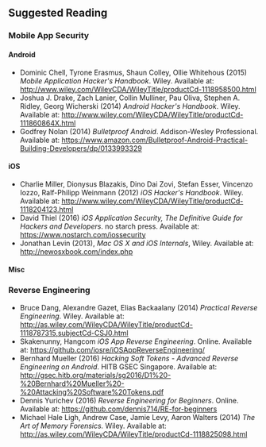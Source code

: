 ## Suggested Reading

<!--
### Basic Knowledge

-- TODO [Add suggested reading on Basic Knowledge ] --
-->

### Mobile App Security

#### Android

- Dominic Chell, Tyrone Erasmus, Shaun Colley, Ollie Whitehous (2015) *Mobile Application Hacker's Handbook*. Wiley. Available at: http://www.wiley.com/WileyCDA/WileyTitle/productCd-1118958500.html
- Joshua J. Drake, Zach Lanier, Collin Mulliner, Pau Oliva, Stephen A. Ridley, Georg Wicherski (2014) *Android Hacker's Handbook*. Wiley. Available at: http://www.wiley.com/WileyCDA/WileyTitle/productCd-111860864X.html
- Godfrey Nolan (2014) *Bulletproof Android*. Addison-Wesley Professional. Available at: https://www.amazon.com/Bulletproof-Android-Practical-Building-Developers/dp/0133993329

#### iOS

- Charlie Miller, Dionysus Blazakis, Dino Dai Zovi, Stefan Esser, Vincenzo Iozzo, Ralf-Philipp Weinmann (2012) *iOS Hacker's Handbook*. Wiley. Available at: http://www.wiley.com/WileyCDA/WileyTitle/productCd-1118204123.html
- David Thiel (2016) *iOS Application Security, The Definitive Guide for Hackers and Developers*. no starch press. Available at: https://www.nostarch.com/iossecurity
- Jonathan Levin (2013), *Mac OS X and iOS Internals*, Wiley. Available at: http://newosxbook.com/index.php

#### Misc

### Reverse Engineering

- Bruce Dang, Alexandre Gazet, Elias Backaalany (2014) *Practical Reverse Engineering*. Wiley. Available at: http://as.wiley.com/WileyCDA/WileyTitle/productCd-1118787315,subjectCd-CSJ0.html
- Skakenunny, Hangcom *iOS App Reverse Engineering*. Online. Available at: https://github.com/iosre/iOSAppReverseEngineering/
- Bernhard Mueller (2016) *Hacking Soft Tokens - Advanced Reverse Engineering on Android*. HITB GSEC Singapore. Available at: http://gsec.hitb.org/materials/sg2016/D1%20-%20Bernhard%20Mueller%20-%20Attacking%20Software%20Tokens.pdf
- Dennis Yurichev (2016) *Reverse Engineering for Beginners*. Online. Available at: https://github.com/dennis714/RE-for-beginners
- Michael Hale Ligh, Andrew Case, Jamie Levy, Aaron Walters (2014) *The Art of Memory Forensics.* Wiley. Available at: http://as.wiley.com/WileyCDA/WileyTitle/productCd-1118825098.html
